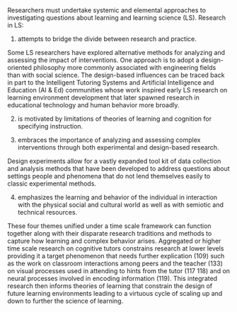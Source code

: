 <p><span style=font-weight: 400;>Researchers must undertake systemic and elemental approaches to investigating questions about learning and learning science (LS). Research in LS:</span></p>

<ol>  <li><span style=font-weight: 400;> attempts to bridge the divide between research and practice.</span></li>  </ol>

<p><span style=font-weight: 400;>Some LS researchers have explored alternative methods for analyzing and assessing the impact of interventions. One approach is to adopt a design-oriented philosophy more commonly associated with engineering fields than with social science. The design-based influences can be traced back in part to the Intelligent Tutoring Systems and Artificial Intelligence and Education (AI &amp; Ed) communities whose work inspired early LS research on learning environment development that later spawned research in educational technology and human behavior more broadly.</span></p>

<ol start=2>  <li><span style=font-weight: 400;> is motivated by limitations of theories of learning and cognition for specifying instruction.</span></li>  </ol>

<ol start=3>  <li><span style=font-weight: 400;> embraces the importance of analyzing and assessing complex interventions through both experimental and design-based research.</span></li>  </ol>

<p><span style=font-weight: 400;>Design experiments allow for a vastly expanded tool kit of data collection and analysis methods that have been developed to address questions about settings people and phenomena that do not lend themselves easily to classic experimental methods.</span></p>

<ol start=4>  <li><span style=font-weight: 400;> emphasizes the learning and behavior of the individual in interaction with the physical social and cultural world as well as with semiotic and technical resources.</span></li>  </ol>

<p><span style=font-weight: 400;>These four themes unified under a time scale framework can function together along with their disparate research traditions and methods to capture how learning and complex behavior arises. Aggregated or higher time scale research on cognitive tutors constrains research at lower levels providing it a target phenomenon that needs further explication (109) such as the work on classroom interactions among peers and the teacher (133) on visual processes used in attending to hints from the tutor (117 118) and on neural processes involved in encoding information (119). This integrated research then informs theories of learning that constrain the design of future learning environments leading to a virtuous cycle of scaling up and down to further the science of learning.</span></p>